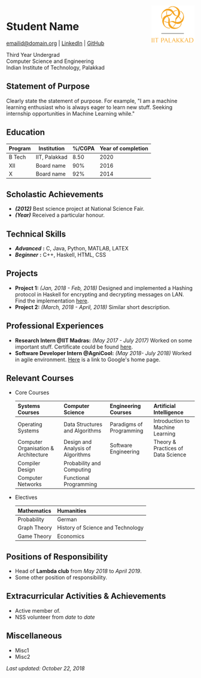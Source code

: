 <img src="images/logo.png" alt="logo" align="right" height = 100px padding = 50px/>

# Student Name

[emailid@domain.org](mailto:emailid@domain.org) | [LinkedIn](linkedin.com) | [GitHub](github.com)

Third Year Undergrad  
Computer Science and Engineering  
Indian Institute of Technology, Palakkad

## Statement of Purpose

Clearly state the statement of purpose. For example, "I am a machine learning enthusiast who is always eager to learn new stuff. Seeking internship opportunities in Machine Learning while."

## Education

|Program|Institution  |%/CGPA|Year of completion|
|-------|-------------|------|------------------|
|B Tech |IIT, Palakkad|8.50  |2020 |
|XII	|Board name	  |90%   |2016 |
|X		|Board name   |92%   |2014 |

## Scholastic Achievements

* ___(2012)___ Best science project at National Science Fair.
* ___(Year)___ Received a particular honour.

## Technical Skills

* ___Advanced___ __:__ C, Java, Python, MATLAB, LATEX
* ___Beginner___ __:__ C++, Haskell, HTML, CSS

## Projects

* __Project 1:__ _(Jan, 2018 - Feb, 2018)_ Designed and implemented a Hashing protocol in Haskell for encrypting and decrypting messages on LAN. Find the implementation [here](github.com).
* __Project 2:__ _(March, 2018 - April, 2018)_ Similar short description.

## Professional Experiences

* __Research Intern @IIT Madras:__ _(May 2017 - July 2017)_ Worked on some important stuff. Certificate could be found [here](drive.google.com).
* __Software Developer Intern @AgniCool:__ _(May 2018- July 2018)_ Worked in agile environment. [Here](google.com) is a link to Google's home page. 

## Relevant Courses
* Core Courses

    |Systems Courses|Computer Science|Engineering Courses|Artificial Intelligence|
    |-|-|-|-|
    |Operating Systems	|Data Structures and Algorithms	|Paradigms of Programming	|Introduction to Machine Learning|
    |Computer Organisation & Architecture	|Design and Analysis of Algorithms	|Software Engineering	|Theory & Practices of Data Science
    |Compiler Design	|Probability and Computing|
    |Computer Networks	|Functional Programming| 

* Electives
	
	|Mathematics| Humanities|
	|-|-|
	|Probability|German|
	|Graph Theory|History of Science and Technology|
	|Game Theory| Economics|

## Positions of Responsibility
* Head of **Lambda club** from _May 2018_ to _April 2019_.
* Some other position of responsibility. 

## Extracurricular Activities & Achievements
* Active member of.
* NSS volunteer from _date_ to _date_

## Miscellaneous
* Misc1
* Misc2

_Last updated: October 22, 2018_

